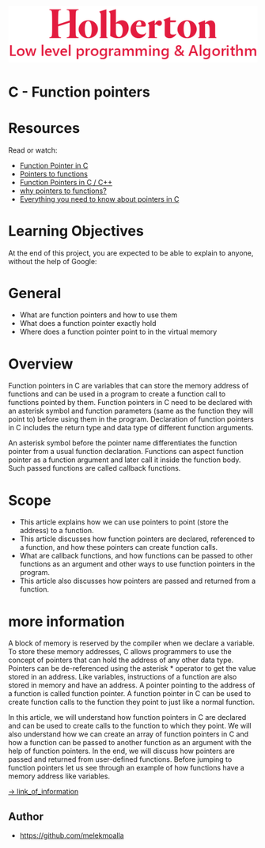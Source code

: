 <div align=center>  
    <img  
    style="text-align:center"  
    src="https://raw.githubusercontent.com/coding-max/hbtn_config/main/assets/head_low-level.png"  
    alt="Holberton School"/>  
</div>

# C - Function pointers

# Resources

Read or watch:

- [Function Pointer in C](https://www.geeksforgeeks.org/function-pointer-in-c/)
- [Pointers to functions](https://publications.gbdirect.co.uk//c_book/chapter5/function_pointers.html)
- [Function Pointers in C / C++](https://www.youtube.com/watch?v=ynYtgGUNelE)
- [why pointers to functions?](https://www.youtube.com/watch?v=sxTFSDAZM8s)
- [Everything you need to know about pointers in C](https://boredzo.org/pointers/)

# Learning Objectives

At the end of this project, you are expected to be able to explain to anyone, without the help of Google:

# General

- What are function pointers and how to use them
- What does a function pointer exactly hold
- Where does a function pointer point to in the virtual memory

# Overview

Function pointers in C are variables that can store the memory address of functions and can be used in a program to create a function call to functions pointed by them. Function pointers in C need to be declared with an asterisk symbol and function parameters (same as the function they will point to) before using them in the program. Declaration of function pointers in C includes the return type and data type of different function arguments.

An asterisk symbol before the pointer name differentiates the function pointer from a usual function declaration. Functions can aspect function pointer as a function argument and later call it inside the function body. Such passed functions are called callback functions.

# Scope

* This article explains how we can use pointers to point (store the address) to a function.
* This article discusses how function pointers are declared, referenced to a function, and how these pointers can create function calls.
* What are callback functions, and how functions can be passed to other functions as an argument and other ways to use function pointers in the program.
* This article also discusses how pointers are passed and returned from a function.

# more information

A block of memory is reserved by the compiler when we declare a variable. To store these memory addresses, C allows programmers to use the concept of pointers that can hold the address of any other data type. Pointers can be de-referenced using the asterisk * operator to get the value stored in an address. Like variables, instructions of a function are also stored in memory and have an address. A pointer pointing to the address of a function is called function pointer. A function pointer in C can be used to create function calls to the function they point to just like a normal function.

In this article, we will understand how function pointers in C are declared and can be used to create calls to the function to which they point. We will also understand how we can create an array of function pointers in C and how a function can be passed to another function as an argument with the help of function pointers. In the end, we will discuss how pointers are passed and returned from user-defined functions. Before jumping to function pointers let us see through an example of how functions have a memory address like variables.

[-> link_of_information](https://www.scaler.com/topics/c/function-pointer-in-c/) 


## Author

*  https://github.com/melekmoalla